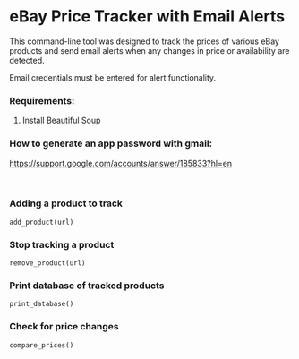 # eBay Price Tracker with Email Alerts

This command-line tool was designed to track the prices of various eBay products and send email alerts when any changes in price or availability are detected.

Email credentials must be entered for alert functionality.



### Requirements: 

1. Install Beautiful Soup


### How to generate an app password with gmail:
<url>https://support.google.com/accounts/answer/185833?hl=en</url>

<br>

### Adding a product to track
<code>add_product(url)</code>

### Stop tracking a product
<code>remove_product(url)</code>


### Print database of tracked products
<code>print_database()</code>


### Check for price changes
<code>compare_prices()</code>

